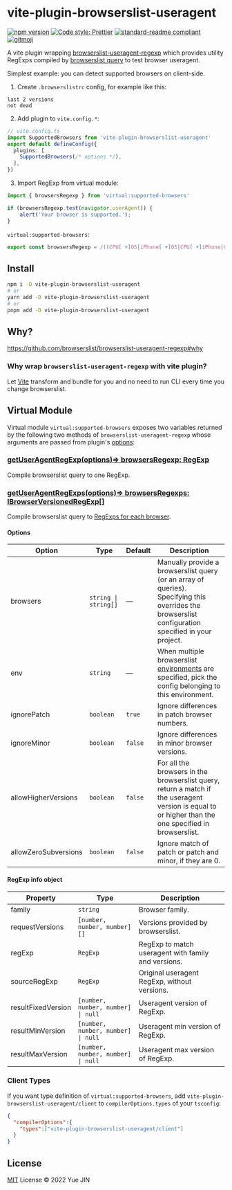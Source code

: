 # vite-plugin-browserslist-useragent

[![npm version](https://img.shields.io/npm/v/vite-plugin-browserslist-useragent)](https://www.npmjs.com/package/vite-plugin-browserslist-useragent)
[![Code style: Prettier](https://img.shields.io/badge/code_style-prettier-ff69b4.svg)](https://github.com/prettier/prettier)
[![standard-readme compliant](https://img.shields.io/badge/readme%20style-standard-brightgreen.svg)](https://github.com/RichardLitt/standard-readme)
[![gitmoji](https://img.shields.io/badge/gitmoji-%20😜%20😍-FFDD67.svg?style=flat-square)](https://gitmoji.dev)

A vite plugin wrapping [browserslist-useragent-regexp](https://github.com/browserslist/browserslist-useragent-regexp) which provides utility RegExps compiled by [browserslist query](https://github.com/browserslist/browserslist#queries) to test browser useragent.

Simplest example: you can detect supported browsers on client-side.

1) Create `.browserslistrc` config, for example like this:

```
last 2 versions
not dead
```

2) Add plugin to `vite.config.*`:

```ts
// vite.config.ts
import SupportedBrowsers from 'vite-plugin-browserslist-useragent'
export default defineConfig({
  plugins: [
    SupportedBrowsers(/* options */),
  ],
})

```

3) Import RegExp from virtual module:

```js
import { browsersRegexp } from 'virtual:supported-browsers'

if (browsersRegexp.test(navigator.userAgent)) {
    alert('Your browser is supported.');
}
```

`virtual:supported-browsers`:

```js
export const browsersRegexp = /((CPU[ +]OS|iPhone[ +]OS|CPU[ +]iPhone|CPU IPhone OS)[ +]+(11[_\.](3|4)|12[_\.](0|1))(?:[_\.]\d+)?)|(OperaMini(?:\/att)?\/?(\d+)?(?:\.\d+)?(?:\.\d+)?)|(Opera\/.+Opera Mobi.+Version\/46\.0)|(Opera\/46\.0.+Opera Mobi)|(Opera Mobi.+Opera(?:\/|\s+)46\.0)|(SamsungBrowser\/(8|9)\.2)|(Edge\/(17|18)(?:\.0)?)|(HeadlessChrome(?:\/(72|73)\.0\.\d+)?)|((Chromium|Chrome)\/(72|73)\.0(?:\.\d+)?)|(IEMobile[ \/]11\.0)|(Version\/12\.(0|1)(?:\.\d+)?.*Safari\/)|(Trident\/7\.0)|(Firefox\/(65|66)\.0\.\d+)|(Firefox\/(65|66)\.0(pre|[ab]\d+[a-z]*)?)|(([MS]?IE) 11\.0)/
```


## Install

```bash
npm i -D vite-plugin-browserslist-useragent
# or
yarn add -D vite-plugin-browserslist-useragent
# or
pnpm add -D vite-plugin-browserslist-useragent
```

## Why?

https://github.com/browserslist/browserslist-useragent-regexp#why

### Why wrap `browserslist-useragent-regexp` with vite plugin?

Let [Vite](https://github.com/vitejs/vite) transform and bundle for you and no need to run CLI every time you change browserslist.

## Virtual Module

Virtual module `virtual:supported-browsers` exposes two variables returned by the following two methods of `browserslist-useragent-regexp` whose arguments are passed from plugin's [options](#options):

### [getUserAgentRegExp(options)=> browsersRegexp: RegExp](https://browserslist.github.io/browserslist-useragent-regexp/modules/index.html#getuseragentregexp)

Compile browserslist query to one RegExp.

### [getUserAgentRegExps(options)=> browsersRegexps: IBrowserVersionedRegExp[]](https://browserslist.github.io/browserslist-useragent-regexp/modules/index.html#getuseragentregexps)

Compile browserslist query to [RegExps for each browser](#regexp-info-object).

#### Options

| Option | Type | Default | Description |
|--------|------|---------|-------------|
| browsers | `string \| string[]` | — | Manually provide a browserslist query (or an array of queries). Specifying this overrides the browserslist configuration specified in your project. |
| env | `string` | — | When multiple browserslist [environments](https://github.com/ai/browserslist#environments) are specified, pick the config belonging to this environment. |
| ignorePatch | `boolean` | `true` | Ignore differences in patch browser numbers. |
| ignoreMinor | `boolean` | `false` | Ignore differences in minor browser versions. |
| allowHigherVersions | `boolean` | `false` | For all the browsers in the browserslist query, return a match if the useragent version is equal to or higher than the one specified in browserslist. |
| allowZeroSubversions | `boolean` | `false` | Ignore match of patch or patch and minor, if they are 0. |

#### RegExp info object

| Property | Type | Description |
|----------|------|-------------|
| family | `string` | Browser family. |
| requestVersions | `[number, number, number][]` | Versions provided by browserslist. |
| regExp | `RegExp` | RegExp to match useragent with family and versions. |
| sourceRegExp | `RegExp` | Original useragent RegExp, without versions. |
| resultFixedVersion | `[number, number, number] \| null` | Useragent version of RegExp. |
| resultMinVersion | `[number, number, number] \| null` | Useragent min version of RegExp. |
| resultMaxVersion | `[number, number, number] \| null` | Useragent max version of RegExp. |

### Client Types

If you want type definition of `virtual:supported-browsers`, add `vite-plugin-browserslist-useragent/client` to `compilerOptions.types` of your `tsconfig`:

```json
{
  "compilerOptions":{
    "types":["vite-plugin-browserslist-useragent/client"]
  }
}
```

## License

[MIT](./LICENSE) License © 2022 Yue JIN
